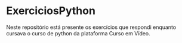 # ExerciciosPython
 Neste repositório está presente os exercícios que respondi enquanto cursava o curso de python da plataforma Curso em Vídeo. 
